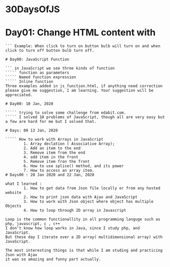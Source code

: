 # 30DaysOfJS

# Day01: Change HTML content with 
``` getElementById()
``` Example: When click to turn on button bulb will turn on and when click to turn off button bulb turn off.

# Day00: JavaScript Function 

``` in JavaScript we see three kinds of function
````` function as parameters
````` Named function expression
````` Inline function
Three examples added in js_function.html, if anything need correction please give me suggestion, I am learning. Your suggestion will be appreciated.

# Day00: 10 Jan, 2020

````` trying to solve some challenge from edabit.com.
````` I solved 10 problems of JavaScript, though all are very easy but a few are hard for me but I solved that.

# Days: 00 13 Jan, 2020

````` How to work with Arrays in JavaScript
        1. Array declation ( Associative Array);
        2. Add an item to the end
        3. Remove item from the end
        4. add item in the front 
        5. Remove item fron the front
        6. How to use splice() method, and its power
        7. How to access an array item.
# Days00 : 20 Jan 2020 and 22 Jan, 2020

what I learned : 
        1. How to get data from Json file locally or from any hosted website
        2. How to print json data with Ajax and JavaScript
        3. How to work with Json object where object has multiple Objects
        4. How to loop through 2D array in Javascript

Loop is the common functionallity in all programming languge such as php, javascript, c , c++
I don't know how loop works in Java, since I study php, and JavaScript.
But these day I iterate over a 2D array( multidimensional array) with JavaScript.

The most interesting things is that while I am studing and practicing Json with Ajax
it was so amazing and funny part actually.